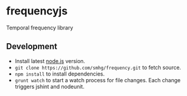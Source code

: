 frequencyjs
===========

Temporal frequency library

## Development
* Install latest [node.js](http://nodejs.org/) version.
* `git clone https://github.com/smhg/frequency.git` to fetch source.
* `npm install` to install dependencies.
* `grunt watch` to start a watch process for file changes. Each change triggers jshint and nodeunit.
